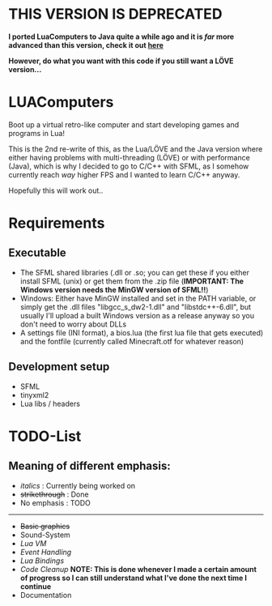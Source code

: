 # THIS VERSION IS DEPRECATED
**I ported LuaComputers to Java quite a while ago and it is *far* more advanced than this version, check it out [here](https://gitlab.com/Piorjade/jluacomputers)**

**However, do what you want with this code if you still want a LÖVE version...**


# LUAComputers
Boot up a virtual retro-like computer and start developing games and programs in Lua!



This is the 2nd re-write of this, as the Lua/LÖVE and the Java version where either having problems with multi-threading (LÖVE) or with performance (Java), which is why I decided to go to C/C++ with SFML, as I somehow currently reach _way_ higher FPS and I wanted to learn C/C++ anyway.



Hopefully this will work out..



# Requirements
## Executable
- The SFML shared libraries (.dll or .so; you can get these if you either install SFML (unix) or get them from the .zip file (**IMPORTANT: The Windows version needs the MinGW version of SFML!!**)
- Windows: Either have MinGW installed and set in the PATH variable, or simply get the .dll files "libgcc_s_dw2-1.dll" and "libstdc++-6.dll", but usually I'll upload a built Windows version as a release anyway so you don't need to worry about DLLs
- A settings file (INI format), a bios.lua (the first lua file that gets executed) and the fontfile (currently called Minecraft.otf for whatever reason)



## Development setup
- SFML
- tinyxml2
- Lua libs / headers



# TODO-List

## Meaning of different emphasis:
- _italics_ : Currently being worked on
- ~~strikethrough~~ : Done
- No emphasis : TODO

---

- ~~Basic graphics~~
- Sound-System
- _Lua VM_
- _Event Handling_
- _Lua Bindings_
- _Code Cleanup_		**NOTE: This is done whenever I made a certain amount of progress so I can still understand what I've done the next time I continue**
- Documentation

